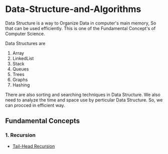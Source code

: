 # Data-Structure-and-Algorithms
Data Structure is a way to Organize Data in computer's main memory, So that can be used efficiently. This is one of the Fundamental Concept's of Computer Science.

Data Structures are
1. Array
2. LinkedList
3. Stack
4. Queues
5. Trees
6. Graphs
7. Hashing

There are also sorting and searching techniques in Data Structure. We also need to analyze the time and space use by perticular Data Structure. So, we can procced in efficient way.

## Fundamental Concepts
### 1. Recursion
  * [Tail-Head Recursion](https://github.com/devarshitrivedi01/Data-Structure-and-Algorithms/blob/main/Recursion/Tail-Head%20Recursion)
